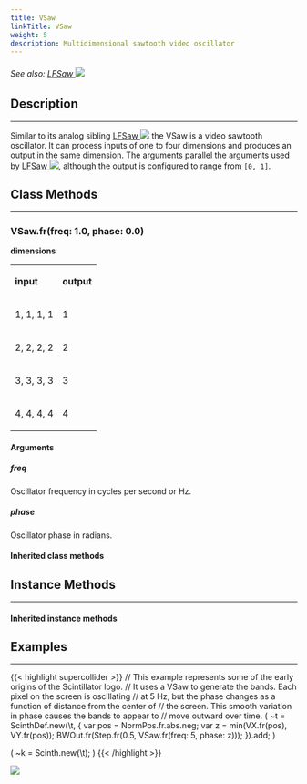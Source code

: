 ```yaml
---
title: VSaw
linkTitle: VSaw
weight: 5
description: Multidimensional sawtooth video oscillator
---
```

<!-- generated file, please edit the original .schelp file(in the Scintillator repository) and then run schelpToMarkDown.scdscript to regenerate. -->
###### See also: <a href="https://doc.sccode.org/Classes/LFSaw.html">LFSaw <img src="/images/external-link.svg" class="one-liner"></a> 



## Description
---



Similar to its analog sibling <a href="https://doc.sccode.org/Classes/LFSaw.html">LFSaw <img src="/images/external-link.svg" class="one-liner"></a> the VSaw is a video sawtooth oscillator. It can process inputs of one to four dimensions and produces an output in the same dimension. The arguments parallel the arguments used by <a href="https://doc.sccode.org/Classes/LFSaw.html">LFSaw <img src="/images/external-link.svg" class="one-liner"></a>, although the output is configured to range from <code>[0, 1]</code>.



## Class Methods
---



### VSaw.fr(freq: 1.0, phase: 0.0)



<strong>dimensions</strong>


<table>
<tr><td>

<strong>input</strong>

</td><td>

<strong>output</strong>

</td></tr>
<tr><td>

1, 1, 1, 1

</td><td>

1

</td></tr>
<tr><td>

2, 2, 2, 2

</td><td>

2

</td></tr>
<tr><td>

3, 3, 3, 3

</td><td>

3

</td></tr>
<tr><td>

4, 4, 4, 4

</td><td>

4

</td></tr>

</table>


#### Arguments

##### freq



Oscillator frequency in cycles per second or Hz.



##### phase



Oscillator phase in radians.





#### Inherited class methods



## Instance Methods
---



#### Inherited instance methods



## Examples
---



{{< highlight supercollider >}}
// This example represents some of the early origins of the Scintillator logo.
// It uses a VSaw to generate the bands. Each pixel on the screen is oscillating
// at 5 Hz, but the phase changes as a function of distance from the center of
// the screen. This smooth variation in phase causes the bands to appear to
// move outward over time.
(
~t = ScinthDef.new(\t, {
    var pos = NormPos.fr.abs.neg;
    var z = min(VX.fr(pos), VY.fr(pos));
    BWOut.fr(Step.fr(0.5, VSaw.fr(freq: 5, phase: z)));
}).add;
)

(
~k = Scinth.new(\t);
)
{{< /highlight >}}

<img src="/images/schelp/VSaw.png" />